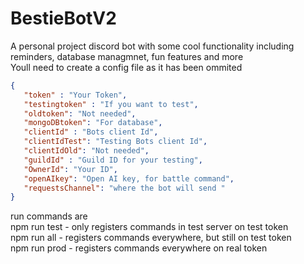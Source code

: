 # BestieBotV2
A personal project discord bot with some cool functionality including reminders, database managmnet, fun features and more<br />
Youll need to create a config file as it has been ommited<br />
```json
{
   "token" : "Your Token",
   "testingtoken" : "If you want to test",
   "oldtoken": "Not needed",
   "mongoDBtoken": "For database",
   "clientId" : "Bots client Id",
   "clientIdTest": "Testing Bots client Id",
   "clientIdOld": "Not needed",
   "guildId" : "Guild ID for your testing",
   "OwnerId": "Your ID",
   "openAIkey": "Open AI key, for battle command",
   "requestsChannel": "where the bot will send "
}
```
run commands are<br />
npm run test  - only registers commands in test server on test token<br />
npm run all   - registers commands everywhere, but still on test token<br />
npm run prod  - registers commands everywhere on real token<br />
